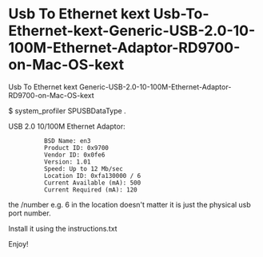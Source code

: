 # Usb To Ethernet kext Usb-To-Ethernet-kext-Generic-USB-2.0-10-100M-Ethernet-Adaptor-RD9700-on-Mac-OS-kext
Usb To Ethernet kext Generic-USB-2.0-10-100M-Ethernet-Adaptor-RD9700-on-Mac-OS-kext

$ system_profiler SPUSBDataType .

USB 2.0 10/100M Ethernet Adaptor:

              BSD Name: en3
              Product ID: 0x9700
              Vendor ID: 0x0fe6
              Version: 1.01
              Speed: Up to 12 Mb/sec
              Location ID: 0xfa130000 / 6
              Current Available (mA): 500
              Current Required (mA): 120

the /number e.g. 6 in the location doesn't matter it is just the physical usb port number.

Install it using the instructions.txt

Enjoy!

